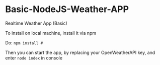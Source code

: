 # Basic-NodeJS-Weather-APP
Realtime Weather App (Basic)

To install on local machine, install it via npm

Do: `npm install #`

Then you can start the app, by replacing your OpenWeatherAPI key, and enter `node index` in console
